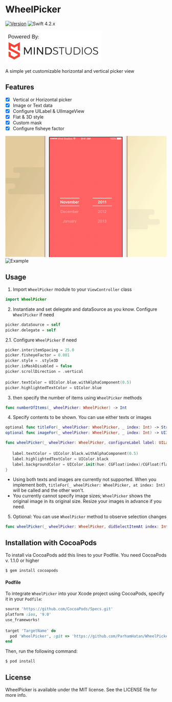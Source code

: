# WheelPicker

[![Version](https://img.shields.io/cocoapods/v/WheelPicker.svg?style=flat)](http://cocoapods.org/pods/KnobGestureRecognizer)
![Swift 4.2.x](https://img.shields.io/badge/Swift-4.2.x-orange.svg)


[![TheMindStudios](https://github.com/TheMindStudios/WheelPicker/blob/master/logo.png?raw=true)](https://themindstudios.com/)

A simple yet customizable horizontal and vertical picker view
## Features

- [x] Vertical or Horizontal picker
- [x] Image or Text data
- [x] Configure UILabel & UIImageView
- [x] Flat & 3D style
- [x] Custom mask 
- [x] Configure fisheye factor

![Example](https://github.com/TheMindStudios/WheelPicker/blob/master/mov1.gif)
![Example](https://github.com/TheMindStudios/WheelPicker/blob/master/mov2.gif)
## Usage

1. Import `WheelPicker` module to your `ViewController` class

```swift
import WheelPicker
```
2. Instantiate and set delegate and dataSource as you know. Configure `WheelPicker` if need 

```swift
picker.dataSource = self
picker.delegate = self
```
2.1. Configure `WheelPicker` if need 

```swift
picker.interitemSpacing = 25.0
picker.fisheyeFactor = 0.001
picker.style = .style3D
picker.isMaskDisabled = false
picker.scrollDirection = .vertical

picker.textColor = UIColor.blue.withAlphaComponent(0.5)
picker.highlightedTextColor = UIColor.blue
```
3. then specify the number of items using `WheelPicker` methods

```swift
func numberOfItems(_ wheelPicker: WheelPicker) -> Int
```
4. Specify contents to be shown. You can use either texts or images

```swift
optional func titleFor(_ wheelPicker: WheelPicker, _ index: Int) -> String
optional func imageFor(_ wheelPicker: WheelPicker, _ index: Int) -> UIImage
```

```swift
func wheelPicker(_ wheelPicker: WheelPicker, configureLabel label: UILabel, at index: Int) {
   
   label.textColor = UIColor.black.withAlphaComponent(0.5)
   label.highlightedTextColor = UIColor.black
   label.backgroundColor = UIColor.init(hue: CGFloat(index)/CGFloat(flags.count) , saturation: 1.0, brightness: 1.0, alpha: 1.0)
}
```

- Using both texts and images are currently not supported. When you implement both, `titleFor(_ wheelPicker: WheelPicker, at index: Int)` will be called and the other won't. 
- You currently cannot specify image sizes; `WheelPicker` shows the original image in its original size. Resize your images in advance if you need.

5. Optional: You can use `WheelPicker` method to observe selection changes
```swift
func wheelPicker(_ wheelPicker: WheelPicker, didSelectItemAt index: Int)
```

## Installation with CocoaPods

To install via CocoaPods add this lines to your Podfile. You need CocoaPods v. 1.1.0 or higher

```bash
$ gem install cocoapods
```
#### Podfile

To integrate `WheelPicker` into your Xcode project using CocoaPods, specify it in your `Podfile`:

```ruby
source 'https://github.com/CocoaPods/Specs.git'
platform :ios, '9.0'
use_frameworks!

target 'TargetName' do
  pod 'WheelPicker', :git => 'https://github.com/ParhamHatan/WheelPicker.git'
end
```

Then, run the following command:

```bash
$ pod install
```

## License

WheelPicker is available under the MIT license. See the LICENSE file for more info.
